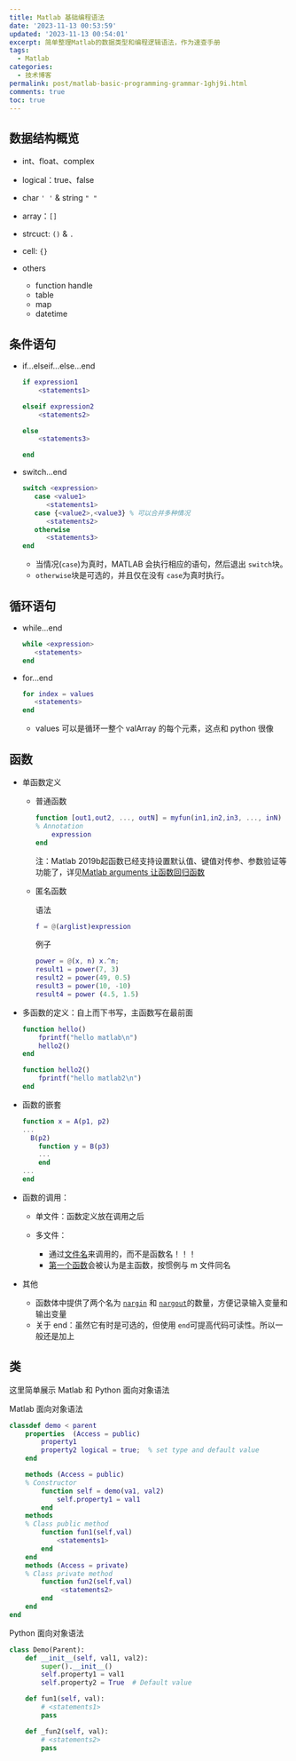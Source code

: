 ```yaml
---
title: Matlab 基础编程语法
date: '2023-11-13 00:53:59'
updated: '2023-11-13 00:54:01'
excerpt: 简单整理Matlab的数据类型和编程逻辑语法，作为速查手册
tags:
  - Matlab
categories:
  - 技术博客
permalink: post/matlab-basic-programming-grammar-1ghj9i.html
comments: true
toc: true
---
```




## 数据结构概览

* int、float、complex
* logical：true、false
* char `' '`​ & string `" "`​
* array：`[]`​
* strcuct: `()`​ & `.`​
* cell: `{}`​
* others

  * function handle
  * table
  * map
  * datetime

## 条件语句

* if...elseif...else...end

  ```matlab
  if expression1
      <statements1>

  elseif expression2
      <statements2>

  else
      <statements3>

  end
  ```
* switch...end

  ```matlab
  switch <expression>
     case <value1>
        <statements1>
     case {<value2>,<value3} % 可以合并多种情况
        <statements2>
     otherwise
        <statements3>
  end
  ```

  * 当情况(`case`​​​)为真时，MATLAB 会执行相应的语句，然后退出 `switch`​​​块。
  * ​`otherwise`​​​块是可选的，并且仅在没有 `case`​​​为真时执行。

## 循环语句

* while...end

  ```matlab
  while <expression>
     <statements>
  end
  ```
* for...end

  ```matlab
  for index = values
     <statements>
  end
  ```

  * values 可以是循环一整个 valArray 的每个元素，这点和 python 很像

## 函数

* 单函数定义

  * 普通函数

    ```matlab
    function [out1,out2, ..., outN] = myfun(in1,in2,in3, ..., inN)
    % Annotation
        expression
    end
    ```

    注：Matlab 2019b起函数已经支持设置默认值、键值对传参、参数验证等功能了，详见[Matlab  arguments 让函数回归函数](/post/matlab-arguments-to-return-the-function-to-the-function-2e76vf.html)
  * 匿名函数

    语法

    ```matlab
    f = @(arglist)expression
    ```

    例子

    ```matlab
    power = @(x, n) x.^n;
    result1 = power(7, 3)
    result2 = power(49, 0.5)
    result3 = power(10, -10)
    result4 = power (4.5, 1.5)
    ```
* 多函数的定义：自上而下书写，主函数写在最前面

  ```matlab
  function hello()
      fprintf("hello matlab\n")
      hello2()
  end

  function hello2()
      fprintf("hello matlab2\n")
  end
  ```
* 函数的嵌套

  ```matlab
  function x = A(p1, p2)
  ...
  	B(p2)
      function y = B(p3)
      ...
      end
  ...
  end
  ```
* 函数的调用：

  * 单文件：函数定义放在调用之后
  * 多文件：

    * 通过<u>文件名</u>来调用的，而不是函数名！！！
    * <u>第一个函数</u>会被认为是主函数，按惯例与 m 文件同名
* 其他

  * 函数体中提供了两个名为 [`nargin`]()​​​​ 和 [`nargout`]()​​​​的数量，方便记录输入变量和输出变量
  * 关于 end：虽然它有时是可选的，但使用 `end`​​​​ 可提高代码可读性。所以一般还是加上

## 类

这里简单展示 Matlab 和 Python 面向对象语法

Matlab 面向对象语法

```matlab
classdef demo < parent
    properties  (Access = public) 
        property1
        property2 logical = true;  % set type and default value
    end

    methods (Access = public)
	% Constructor
        function self = demo(va1, val2)
            self.property1 = val1
        end
	methods
	% Class public method
        function fun1(self,val)
            <statements1>
        end
	end
    methods (Access = private)
	% Class private method
        function fun2(self,val)
             <statements2>
        end
    end
end
```
Python 面向对象语法

```python
class Demo(Parent):
    def __init__(self, val1, val2):
        super().__init__()
        self.property1 = val1
        self.property2 = True  # Default value

    def fun1(self, val):
        # <statements1>
        pass

    def _fun2(self, val):
        # <statements2>
        pass
```

